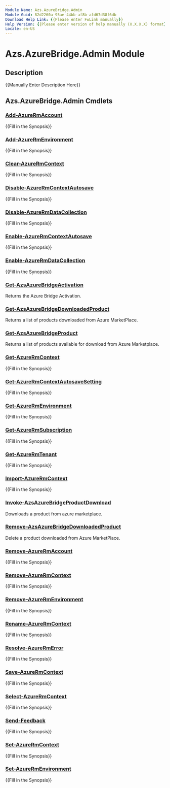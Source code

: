 ```yaml
---
Module Name: Azs.AzureBridge.Admin
Module Guid: 82d2260a-95ae-44bb-af8b-afd67d38f6db
Download Help Link: {{Please enter FwLink manually}}
Help Version: {{Please enter version of help manually (X.X.X.X) format}}
Locale: en-US
---
```


# Azs.AzureBridge.Admin Module
## Description
{{Manually Enter Description Here}}

## Azs.AzureBridge.Admin Cmdlets
### [Add-AzureRmAccount](Add-AzureRmAccount.md)
{{Fill in the Synopsis}}

### [Add-AzureRmEnvironment](Add-AzureRmEnvironment.md)
{{Fill in the Synopsis}}

### [Clear-AzureRmContext](Clear-AzureRmContext.md)
{{Fill in the Synopsis}}

### [Disable-AzureRmContextAutosave](Disable-AzureRmContextAutosave.md)
{{Fill in the Synopsis}}

### [Disable-AzureRmDataCollection](Disable-AzureRmDataCollection.md)
{{Fill in the Synopsis}}

### [Enable-AzureRmContextAutosave](Enable-AzureRmContextAutosave.md)
{{Fill in the Synopsis}}

### [Enable-AzureRmDataCollection](Enable-AzureRmDataCollection.md)
{{Fill in the Synopsis}}

### [Get-AzsAzureBridgeActivation](Get-AzsAzureBridgeActivation.md)
Returns the Azure Bridge Activation.

### [Get-AzsAzureBridgeDownloadedProduct](Get-AzsAzureBridgeDownloadedProduct.md)
Returns a list of products downloaded from Azure MarketPlace.

### [Get-AzsAzureBridgeProduct](Get-AzsAzureBridgeProduct.md)
Returns a list of products available for download from Azure Marketplace.

### [Get-AzureRmContext](Get-AzureRmContext.md)
{{Fill in the Synopsis}}

### [Get-AzureRmContextAutosaveSetting](Get-AzureRmContextAutosaveSetting.md)
{{Fill in the Synopsis}}

### [Get-AzureRmEnvironment](Get-AzureRmEnvironment.md)
{{Fill in the Synopsis}}

### [Get-AzureRmSubscription](Get-AzureRmSubscription.md)
{{Fill in the Synopsis}}

### [Get-AzureRmTenant](Get-AzureRmTenant.md)
{{Fill in the Synopsis}}

### [Import-AzureRmContext](Import-AzureRmContext.md)
{{Fill in the Synopsis}}

### [Invoke-AzsAzureBridgeProductDownload](Invoke-AzsAzureBridgeProductDownload.md)
Downloads a product from azure marketplace.

### [Remove-AzsAzureBridgeDownloadedProduct](Remove-AzsAzureBridgeDownloadedProduct.md)
Delete a product downloaded from Azure MarketPlace.

### [Remove-AzureRmAccount](Remove-AzureRmAccount.md)
{{Fill in the Synopsis}}

### [Remove-AzureRmContext](Remove-AzureRmContext.md)
{{Fill in the Synopsis}}

### [Remove-AzureRmEnvironment](Remove-AzureRmEnvironment.md)
{{Fill in the Synopsis}}

### [Rename-AzureRmContext](Rename-AzureRmContext.md)
{{Fill in the Synopsis}}

### [Resolve-AzureRmError](Resolve-AzureRmError.md)
{{Fill in the Synopsis}}

### [Save-AzureRmContext](Save-AzureRmContext.md)
{{Fill in the Synopsis}}

### [Select-AzureRmContext](Select-AzureRmContext.md)
{{Fill in the Synopsis}}

### [Send-Feedback](Send-Feedback.md)
{{Fill in the Synopsis}}

### [Set-AzureRmContext](Set-AzureRmContext.md)
{{Fill in the Synopsis}}

### [Set-AzureRmEnvironment](Set-AzureRmEnvironment.md)
{{Fill in the Synopsis}}

